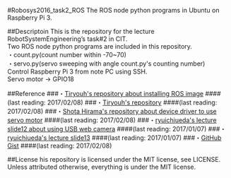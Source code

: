 #Robosys2016_task2_ROS
The ROS node python programs in Ubuntu on Raspberry Pi 3.

##Descriptoin
This is the repository for the lecture RobotSystemEngineering’s task#2 in CIT.  
Two ROS node python programs are included in this repository.  
・count.py(count number within -70~70)  
・servo.py(servo sweeping with angle count.py's counting number)  
Control Raspberry Pi 3 from note PC using SSH.  
Servo motor → GPIO18  

##Reference
###・[Tiryouh's repository about installing ROS image](https://github.com/rt-net/RaspberryPiGibbon/wiki/tutorial-setup-raspberrypi#windows) 
####(last reading: 2017/02/08)
###・[Tiryouh's repository](https://github.com/Tiryoh/raspigibbon_ros.git) 
####(last reading: 2017/02/08)
###・[Shota Hirama's repository about device driver to use servo motor](https://github.com/shotahirama/PWMServoDevice.git) 
####(last reading: 2017/02/08)
###・[ryuichiueda's lecture slide12 about using USB web camera](https://lab.ueda.asia/?presenpress=%E3%83%AD%E3%83%9C%E3%83%83%E3%83%88%E3%82%B7%E3%82%B9%E3%83%86%E3%83%A0%E5%AD%A62016%E7%AC%AC12%E5%9B%9E#/)
####(last reading: 2017/01/07)
###・[ryuichiueda's lecture slide13](https://lab.ueda.asia/?presenpress=%E3%83%AD%E3%83%9C%E3%83%83%E3%83%88%E3%82%B7%E3%82%B9%E3%83%86%E3%83%A0%E5%AD%A62016%E7%AC%AC13%E5%9B%9E#/)
####(last reading: 2017/01/07)
###・[GitHub Gist](https://gist.github.com/wate/7072365)
####(last reading: 2017/02/08)

##License
his repository is licensed under the MIT license, see LICENSE.  
Unless attributed otherwise, everything is under the MIT license.
